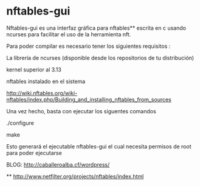 # nftables-gui
Nftables-gui es una interfaz gráfica para nftables** escrita en c usando ncurses para facilitar el uso de la herramienta nft.


Para poder compilar es necesario tener los siguientes requisitos :


La librería de ncurses (disponible desde los repositorios de tu distribución)


kernel superior al 3.13


nftables instalado en el sistema

http://wiki.nftables.org/wiki-nftables/index.php/Building_and_installing_nftables_from_sources

Una vez hecho, basta con ejecutar los siguentes comandos

./configure

make

Esto generará el ejecutable nftables-gui el cual necesita permisos de root para poder ejecutarse



BLOG: http://caballeroalba.cf/wordpress/

** http://www.netfilter.org/projects/nftables/index.html
